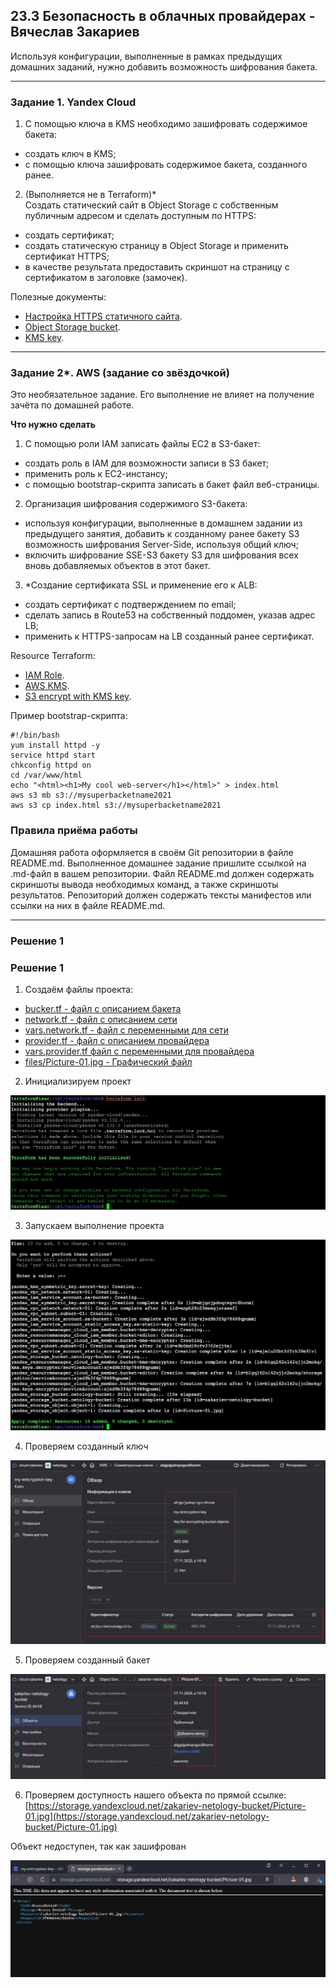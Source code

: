 ## 23.3 Безопасность в облачных провайдерах - Вячеслав Закариев

Используя конфигурации, выполненные в рамках предыдущих домашних заданий, нужно добавить возможность шифрования бакета.

---

### Задание 1. Yandex Cloud   

1. С помощью ключа в KMS необходимо зашифровать содержимое бакета:

 - создать ключ в KMS;
 - с помощью ключа зашифровать содержимое бакета, созданного ранее.

2. (Выполняется не в Terraform)* \
   Создать статический сайт в Object Storage c собственным публичным адресом и сделать доступным по HTTPS:

 - создать сертификат;
 - создать статическую страницу в Object Storage и применить сертификат HTTPS;
 - в качестве результата предоставить скриншот на страницу с сертификатом в заголовке (замочек).

Полезные документы:

- [Настройка HTTPS статичного сайта](https://cloud.yandex.ru/docs/storage/operations/hosting/certificate).
- [Object Storage bucket](https://registry.terraform.io/providers/yandex-cloud/yandex/latest/docs/resources/storage_bucket).
- [KMS key](https://registry.terraform.io/providers/yandex-cloud/yandex/latest/docs/resources/kms_symmetric_key).

--- 

### Задание 2*. AWS (задание со звёздочкой)

Это необязательное задание. Его выполнение не влияет на получение зачёта по домашней работе.

**Что нужно сделать**

1. С помощью роли IAM записать файлы ЕС2 в S3-бакет:
 - создать роль в IAM для возможности записи в S3 бакет;
 - применить роль к ЕС2-инстансу;
 - с помощью bootstrap-скрипта записать в бакет файл веб-страницы.
2. Организация шифрования содержимого S3-бакета:

 - используя конфигурации, выполненные в домашнем задании из предыдущего занятия, добавить к созданному ранее бакету S3 возможность шифрования Server-Side, используя общий ключ;
 - включить шифрование SSE-S3 бакету S3 для шифрования всех вновь добавляемых объектов в этот бакет.

3. *Создание сертификата SSL и применение его к ALB:

 - создать сертификат с подтверждением по email;
 - сделать запись в Route53 на собственный поддомен, указав адрес LB;
 - применить к HTTPS-запросам на LB созданный ранее сертификат.

Resource Terraform:

- [IAM Role](https://registry.terraform.io/providers/hashicorp/aws/latest/docs/resources/iam_role).
- [AWS KMS](https://registry.terraform.io/providers/hashicorp/aws/latest/docs/resources/kms_key).
- [S3 encrypt with KMS key](https://registry.terraform.io/providers/hashicorp/aws/latest/docs/resources/s3_bucket_object#encrypting-with-kms-key).

Пример bootstrap-скрипта:

```
#!/bin/bash
yum install httpd -y
service httpd start
chkconfig httpd on
cd /var/www/html
echo "<html><h1>My cool web-server</h1></html>" > index.html
aws s3 mb s3://mysuperbacketname2021
aws s3 cp index.html s3://mysuperbacketname2021
```

### Правила приёма работы

Домашняя работа оформляется в своём Git репозитории в файле README.md. Выполненное домашнее задание пришлите ссылкой на .md-файл в вашем репозитории.
Файл README.md должен содержать скриншоты вывода необходимых команд, а также скриншоты результатов.
Репозиторий должен содержать тексты манифестов или ссылки на них в файле README.md.

---

### Решение 1

### Решение 1

1. Создаём файлы проекта:

- [bucker.tf - файл с описанием бакета](https://github.com/SlavaZakariev/netology-cloud/blob/main/23.3_security/git/bucker.tf)
- [network.tf - файл с описанием сети](https://github.com/SlavaZakariev/netology-cloud/blob/main/23.3_security/git/network.tf)
- [vars.network.tf - файл с переменными для сети](https://github.com/SlavaZakariev/netology-cloud/blob/main/23.3_security/git/vars.network.tf)
- [provider.tf - файл с описанием провайдера](https://github.com/SlavaZakariev/netology-cloud/blob/main/23.3_security/git/provider.tf)
- [vars.provider.tf файл с переменными для провайдера](https://github.com/SlavaZakariev/netology-cloud/blob/main/23.3_security/git/vars.provider.tf)
- [files/Picture-01.jpg - Графический файл](https://github.com/SlavaZakariev/netology-cloud/blob/main/23.3_security/git/files/Picture-01.jpg)

2. Инициализируем проект

![init](https://github.com/SlavaZakariev/netology-cloud/blob/b5a5eba99bec53d9a70f88c6ec8ea04fd7b6c406/23.3_security/resources/yc_3_1.1.jpg)

3. Запускаем выполнение проекта

![apply](https://github.com/SlavaZakariev/netology-cloud/blob/main/23.3_security/resources/yc_3_1.2.jpg)

4. Проверяем созданный ключ

![key](https://github.com/SlavaZakariev/netology-cloud/blob/main/23.3_security/resources/yc_3_1.3.jpg)

5. Проверяем созданный бакет

![buck](https://github.com/SlavaZakariev/netology-cloud/blob/main/23.3_security/resources/yc_3_1.4.jpg)

6. Проверяем доступность нашего объекта по прямой ссылке:
[https://storage.yandexcloud.net/zakariev-netology-bucket/Picture-01.jpg](https://storage.yandexcloud.net/zakariev-netology-bucket/Picture-01.jpg)

Объект недоступен, так как зашифрован

![buck](https://github.com/SlavaZakariev/netology-cloud/blob/main/23.3_security/resources/yc_3_1.5.jpg)
